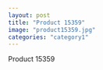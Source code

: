 ```yaml
---
layout: post
title: "Product 15359"
image: "product15359.jpg"
categories: "category1"
---
```

Product 15359
